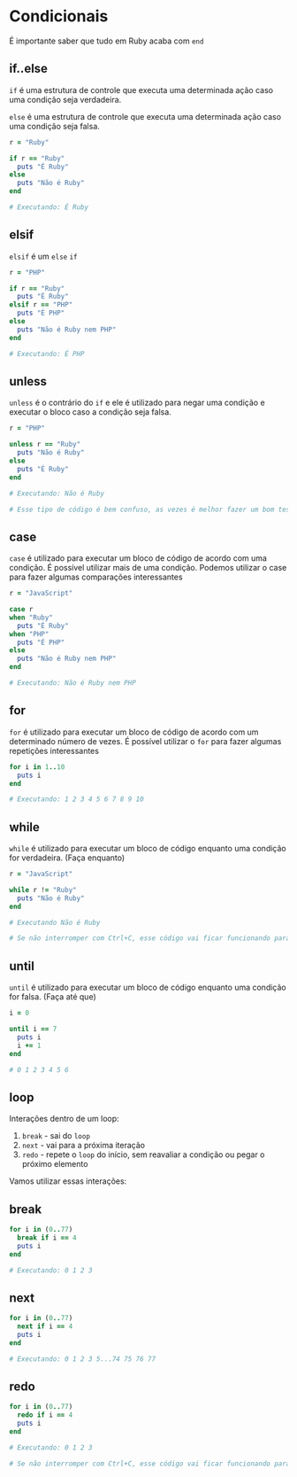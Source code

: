 # Condicionais

É importante saber que tudo em Ruby acaba com `end`

## if..else

`if` é uma estrutura de controle que executa uma determinada ação caso uma condição seja verdadeira.

`else` é uma estrutura de controle que executa uma determinada ação caso uma condição seja falsa.

```ruby
r = "Ruby"

if r == "Ruby"
  puts "É Ruby"
else
  puts "Não é Ruby"
end

# Executando: É Ruby
```

## elsif

`elsif` é um `else` `if`

```ruby
r = "PHP"

if r == "Ruby"
  puts "É Ruby"
elsif r == "PHP"
  puts "É PHP"
else
  puts "Não é Ruby nem PHP"
end

# Executando: É PHP
```

## unless

`unless` é o contrário do `if` e ele é utilizado para negar uma condição e executar o bloco caso a condição seja falsa.

```ruby
r = "PHP"

unless r == "Ruby"
  puts "Não é Ruby"
else
  puts "É Ruby"
end

# Executando: Não é Ruby

# Esse tipo de código é bem confuso, as vezes é melhor fazer um bom teste positivo (if)
```

## case

`case` é utilizado para executar um bloco de código de acordo com uma condição. É possível utilizar mais de uma condição. Podemos utilizar o case para fazer algumas comparações interessantes

```ruby
r = "JavaScript" 

case r
when "Ruby"
  puts "É Ruby"
when "PHP"
  puts "É PHP"
else
  puts "Não é Ruby nem PHP"
end

# Executando: Não é Ruby nem PHP
```

## for

`for` é utilizado para executar um bloco de código de acordo com um determinado número de vezes. É possível utilizar o `for` para fazer algumas repetições interessantes

```ruby
for i in 1..10
  puts i
end

# Executando: 1 2 3 4 5 6 7 8 9 10
```

## while

`while` é utilizado para executar um bloco de código enquanto uma condição for verdadeira. (Faça enquanto)

```ruby
r = "JavaScript"

while r != "Ruby"
  puts "Não é Ruby"
end

# Executando Não é Ruby

# Se não interromper com Ctrl+C, esse código vai ficar funcionando para sempre.
```

## until

`until` é utilizado para executar um bloco de código enquanto uma condição for falsa. (Faça até que)

```ruby
i = 0

until i == 7
  puts i
  i += 1
end

# 0 1 2 3 4 5 6
```

## loop

Interações dentro de um loop:

1. `break` - sai do `loop`
2. `next` - vai para a próxima iteração
3. `redo` - repete o `loop` do início, sem reavaliar a condição ou pegar o próximo elemento

Vamos utilizar essas interações:

## break

```ruby
for i in (0..77)
  break if i == 4
  puts i
end

# Executando: 0 1 2 3
```

## next

```ruby
for i in (0..77)
  next if i == 4
  puts i
end

# Executando: 0 1 2 3 5...74 75 76 77
```

## redo

```ruby
for i in (0..77)
  redo if i == 4
  puts i
end

# Executando: 0 1 2 3

# Se não interromper com Ctrl+C, esse código vai ficar funcionando para sempre.
```
